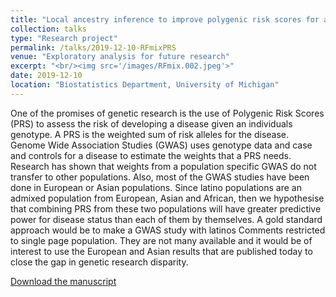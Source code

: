 ```yaml
---
title: "Local ancestry inference to improve polygenic risk scores for admixed populations"
collection: talks
type: "Research project"
permalink: /talks/2019-12-10-RFmixPRS
venue: "Exploratory analysis for future research"
excerpt: "<br/><img src='/images/RFmix.002.jpeg'>"
date: 2019-12-10
location: "Biostatistics Department, University of Michigan"
---
```

One of the promises of genetic research is the use of Polygenic Risk Scores (PRS) to assess the risk of developing a disease given an individuals genotype. 
A PRS is the weighted sum of risk alleles for the disease. 
Genome Wide Association Studies (GWAS) uses genotype data and case and controls for a disease to estimate the weights that a PRS needs. 
Research has shown that weights from a population specific GWAS do not transfer to other populations. 
Also, most of the GWAS studies have been done in European or Asian populations. 
Since latino populations are an admixed population from European, Asian and African, then we hypothesise that combining PRS from these two populations will have greater predictive power for disease status than each of them by themselves. A gold standard approach would be to make a GWAS study with latinos 
Comments restricted to single page
population. They are not many available and it would be of interest to use the European and Asian results that are published today to close the gap in genetic research disparity.

[Download the manuscript](https://umich.box.com/s/ml300xz7lurxl3s98o9wsnmlet5diw48)
